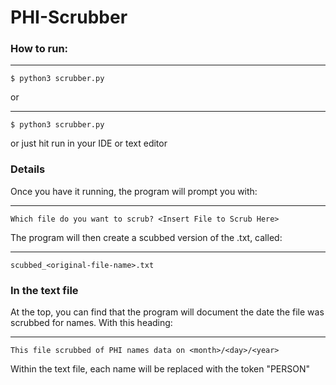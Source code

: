 # PHI-Scrubber
### How to run: ###
***
```
$ python3 scrubber.py
```
or 
***
```
$ python3 scrubber.py
```
or just hit run in your IDE or text editor

### Details ###
Once you have it running, the program will prompt you with:
***
```
Which file do you want to scrub? <Insert File to Scrub Here>
```
The program will then create a scubbed version of the .txt, called:
***
```
scubbed_<original-file-name>.txt
```
### In the text file ###
At the top, you can find that the program will document the date the file was scrubbed for names. With this heading:
***
```
This file scrubbed of PHI names data on <month>/<day>/<year>
```
Within the text file, each name will be replaced with the token "PERSON"